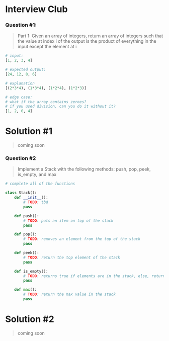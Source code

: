 # Interview Club

### Question #1:
> Part 1: Given an array of integers, return an array of integers such that the value at index i of the output is the product of everything in the input except the element at i

```Python
# input:
[1, 2, 3, 4]

# expected output:
[24, 12, 8, 6]

# explanation
[(2*3*4), (1*3*4), (1*2*4), (1*2*3)]

# edge case:
# what if the array contains zeroes?
# if you used division, can you do it without it?
[1, 2, 0, 4]
```

# Solution #1
> coming soon

### Question #2

> Implement a Stack with the following methods: push, pop, peek, is_empty, and max

```Python
# complete all of the functions

class Stack():
    def __init__():
        # TODO: tbd
        pass

    def push():
        # TODO: puts an item on top of the stack
        pass

    def pop():
        # TODO: removes an element from the top of the stack
        pass

    def peek():
        # TODO: return the top element of the stack
        pass

    def is_empty():
        # TODO: returns true if elements are in the stack, else, return false
        pass

    def max():
        # TODO: return the max value in the stack
        pass

```

# Solution #2
> coming soon
